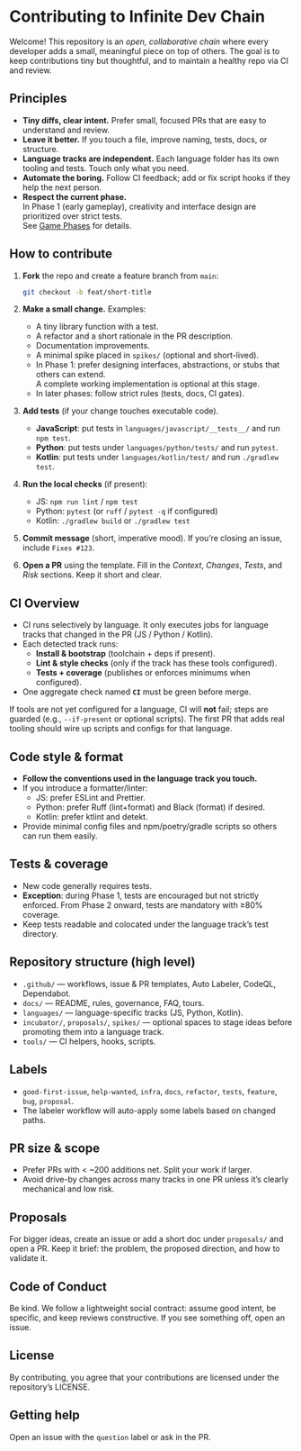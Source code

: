 # Contributing to Infinite Dev Chain

Welcome! This repository is an *open, collaborative chain* where every developer adds a small, meaningful piece on top of others. The goal is to keep contributions tiny but thoughtful, and to maintain a healthy repo via CI and review.

## Principles

- **Tiny diffs, clear intent.** Prefer small, focused PRs that are easy to understand and review.
- **Leave it better.** If you touch a file, improve naming, tests, docs, or structure.
- **Language tracks are independent.** Each language folder has its own tooling and tests. Touch only what you need.
- **Automate the boring.** Follow CI feedback; add or fix script hooks if they help the next person.
- **Respect the current phase.**  
  In Phase 1 (early gameplay), creativity and interface design are prioritized over strict tests.  
  See [Game Phases](docs/GAME_PHASES.md) for details.

## How to contribute

1. **Fork** the repo and create a feature branch from `main`:
   ```bash
   git checkout -b feat/short-title
   ```

2. **Make a small change.** Examples:
   - A tiny library function with a test.
   - A refactor and a short rationale in the PR description.
   - Documentation improvements.
   - A minimal spike placed in `spikes/` (optional and short-lived).
   - In Phase 1: prefer designing interfaces, abstractions, or stubs that others can extend.  
     A complete working implementation is optional at this stage.
   - In later phases: follow strict rules (tests, docs, CI gates).

3. **Add tests** (if your change touches executable code).
   - **JavaScript**: put tests in `languages/javascript/__tests__/` and run `npm test`.
   - **Python**: put tests under `languages/python/tests/` and run `pytest`.
   - **Kotlin**: put tests under `languages/kotlin/test/` and run `./gradlew test`.

4. **Run the local checks** (if present):
   - JS: `npm run lint` / `npm test`
   - Python: `pytest` (or `ruff` / `pytest -q` if configured)
   - Kotlin: `./gradlew build` or `./gradlew test`

5. **Commit message** (short, imperative mood). If you’re closing an issue, include `Fixes #123`.

6. **Open a PR** using the template. Fill in the *Context*, *Changes*, *Tests*, and *Risk* sections. Keep it short and clear.

## CI Overview

- CI runs selectively by language. It only executes jobs for language tracks that changed in the PR (JS / Python / Kotlin).
- Each detected track runs:
  - **Install & bootstrap** (toolchain + deps if present).
  - **Lint & style checks** (only if the track has these tools configured).
  - **Tests + coverage** (publishes or enforces minimums when configured).
- One aggregate check named **`CI`** must be green before merge.

If tools are not yet configured for a language, CI will **not** fail; steps are guarded (e.g., `--if-present` or optional scripts). The first PR that adds real tooling should wire up scripts and configs for that language.

## Code style & format

- **Follow the conventions used in the language track you touch.**
- If you introduce a formatter/linter:
  - JS: prefer ESLint and Prettier.
  - Python: prefer Ruff (lint+format) and Black (format) if desired.
  - Kotlin: prefer ktlint and detekt.
- Provide minimal config files and npm/poetry/gradle scripts so others can run them easily.

## Tests & coverage

- New code generally requires tests.  
- **Exception**: during Phase 1, tests are encouraged but not strictly enforced. From Phase 2 onward, tests are mandatory with ≥80% coverage.  
- Keep tests readable and colocated under the language track’s test directory.

## Repository structure (high level)

- `.github/` — workflows, issue & PR templates, Auto Labeler, CodeQL, Dependabot.
- `docs/` — README, rules, governance, FAQ, tours.
- `languages/` — language-specific tracks (JS, Python, Kotlin).
- `incubator/`, `proposals/`, `spikes/` — optional spaces to stage ideas before promoting them into a language track.
- `tools/` — CI helpers, hooks, scripts.

## Labels

- `good-first-issue`, `help-wanted`, `infra`, `docs`, `refactor`, `tests`, `feature`, `bug`, `proposal`.
- The labeler workflow will auto-apply some labels based on changed paths.

## PR size & scope

- Prefer PRs with < ~200 additions net. Split your work if larger.
- Avoid drive-by changes across many tracks in one PR unless it’s clearly mechanical and low risk.

## Proposals

For bigger ideas, create an issue or add a short doc under `proposals/` and open a PR. Keep it brief: the problem, the proposed direction, and how to validate it.

## Code of Conduct

Be kind. We follow a lightweight social contract: assume good intent, be specific, and keep reviews constructive. If you see something off, open an issue.

## License

By contributing, you agree that your contributions are licensed under the repository’s LICENSE.

## Getting help

Open an issue with the `question` label or ask in the PR.
